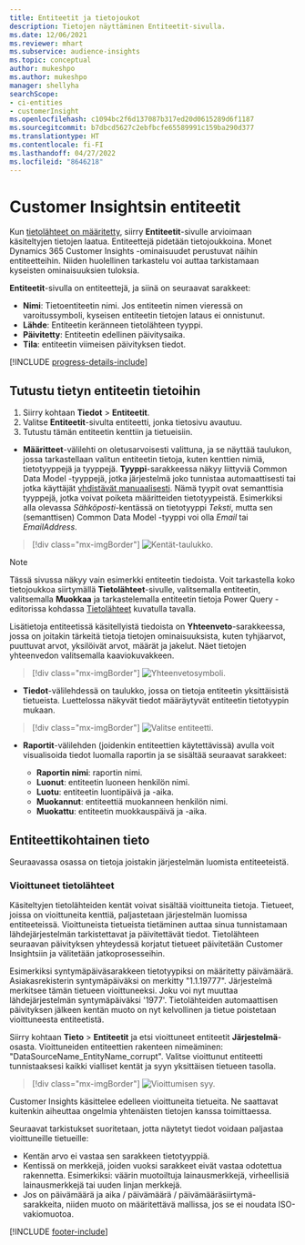 ```yaml
---
title: Entiteetit ja tietojoukot
description: Tietojen näyttäminen Entiteetit-sivulla.
ms.date: 12/06/2021
ms.reviewer: mhart
ms.subservice: audience-insights
ms.topic: conceptual
author: mukeshpo
ms.author: mukeshpo
manager: shellyha
searchScope:
- ci-entities
- customerInsight
ms.openlocfilehash: c1094bc2f6d137087b317ed20d0615289d6f1187
ms.sourcegitcommit: b7dbcd5627c2ebfbcfe65589991c159ba290d377
ms.translationtype: HT
ms.contentlocale: fi-FI
ms.lasthandoff: 04/27/2022
ms.locfileid: "8646218"
---
```

# <a name="entities-in-customer-insights"></a>Customer Insightsin entiteetit

Kun [tietolähteet on määritetty](data-sources.md), siirry **Entiteetit**-sivulle arvioimaan käsiteltyjen tietojen laatua. Entiteettejä pidetään tietojoukkoina. Monet Dynamics 365 Customer Insights -ominaisuudet perustuvat näihin entiteetteihin. Niiden huolellinen tarkastelu voi auttaa tarkistamaan kyseisten ominaisuuksien tuloksia.

**Entiteetit**-sivulla on entiteettejä, ja siinä on seuraavat sarakkeet:

- **Nimi**: Tietoentiteetin nimi. Jos entiteetin nimen vieressä on varoitussymboli, kyseisen entiteetin tietojen lataus ei onnistunut.
- **Lähde**: Entiteetin keränneen tietolähteen tyyppi.
- **Päivitetty**: Entiteetin edellinen päivitysaika.
- **Tila**: entiteetin viimeisen päivityksen tiedot.

[!INCLUDE [progress-details-include](includes/progress-details-pane.md)]

## <a name="explore-a-specific-entitys-data"></a>Tutustu tietyn entiteetin tietoihin

1. Siirry kohtaan **Tiedot** > **Entiteetit**.
1. Valitse **Entiteetit**-sivulta entiteetti, jonka tietosivu avautuu.  
1. Tutustu tämän entiteetin kenttiin ja tietueisiin.

- **Määritteet**-välilehti on oletusarvoisesti valittuna, ja se näyttää taulukon, jossa tarkastellaan valitun entiteetin tietoja, kuten kenttien nimiä, tietotyyppejä ja tyyppejä. **Tyyppi**-sarakkeessa näkyy liittyviä Common Data Model -tyyppejä, jotka järjestelmä joko tunnistaa automaattisesti tai jotka käyttäjät [yhdistävät manuaalisesti](map-entities.md). Nämä tyypit ovat semanttisia tyyppejä, jotka voivat poiketa määritteiden tietotyypeistä. Esimerkiksi alla olevassa *Sähköposti*-kentässä on tietotyyppi *Teksti*, mutta sen (semanttisen) Common Data Model -tyyppi voi olla *Email* tai *EmailAddress*.

> [!div class="mx-imgBorder"]
> ![Kentät-taulukko.](media/data-manager-entities-fields.PNG "Kentät-taulukko")

> [!NOTE]
> Tässä sivussa näkyy vain esimerkki entiteetin tiedoista. Voit tarkastella koko tietojoukkoa siirtymällä **Tietolähteet**-sivulle, valitsemalla entiteetin, valitsemalla **Muokkaa** ja tarkastelemalla entiteetin tietoja Power Query -editorissa kohdassa [Tietolähteet](data-sources.md) kuvatulla tavalla.

Lisätietoja entiteetissä käsitellyistä tiedoista on **Yhteenveto**-sarakkeessa, jossa on joitakin tärkeitä tietoja tietojen ominaisuuksista, kuten tyhjäarvot, puuttuvat arvot, yksilöivät arvot, määrät ja jakelut. Näet tietojen yhteenvedon valitsemalla kaaviokuvakkeen.

> [!div class="mx-imgBorder"]
> ![Yhteenvetosymboli.](media/data-manager-entities-summary.png "Tietojen yhteenvetotaulukko")

- **Tiedot**-välilehdessä on taulukko, jossa on tietoja entiteetin yksittäisistä tietueista. Luettelossa näkyvät tiedot määräytyvät entiteetin tietotyypin mukaan.

> [!div class="mx-imgBorder"]
> ![Valitse entiteetti.](media/data-manager-entities-data.png "Valitse entiteetti")

- **Raportit**-välilehden (joidenkin entiteettien käytettävissä) avulla voit visualisoida tiedot luomalla raportin ja se sisältää seuraavat sarakkeet:

  - **Raportin nimi**: raportin nimi.
  - **Luonut**: entiteetin luoneen henkilön nimi.
  - **Luotu**: entiteetin luontipäivä ja -aika.
  - **Muokannut**: entiteettiä muokanneen henkilön nimi.
  - **Muokattu**: entiteetin muokkauspäivä ja -aika. 

## <a name="entity-specific-information"></a>Entiteettikohtainen tieto

Seuraavassa osassa on tietoja joistakin järjestelmän luomista entiteeteistä.

### <a name="corrupted-data-sources"></a>Vioittuneet tietolähteet

Käsiteltyjen tietolähteiden kentät voivat sisältää vioittuneita tietoja. Tietueet, joissa on vioittuneita kenttiä, paljastetaan järjestelmän luomissa entiteeteissä. Vioittuneista tietueista tietäminen auttaa sinua tunnistamaan lähdejärjestelmän tarkistettavat ja päivitettävät tiedot. Tietolähteen seuraavan päivityksen yhteydessä korjatut tietueet päivitetään Customer Insightsiin ja välitetään jatkoprosesseihin. 

Esimerkiksi syntymäpäiväsarakkeen tietotyypiksi on määritetty päivämäärä. Asiakasrekisterin syntymäpäiväksi on merkitty "1.1.19777". Järjestelmä merkitsee tämän tietueen vioittuneeksi. Joku voi nyt muuttaa lähdejärjestelmän syntymäpäiväksi '1977'. Tietolähteiden automaattisen päivityksen jälkeen kentän muoto on nyt kelvollinen ja tietue poistetaan vioittuneesta entiteetistä. 

Siirry kohtaan **Tieto** > **Entiteetit** ja etsi vioittuneet entiteetit **Järjestelmä**-osasta. Vioittuneiden entiteettien rakenteen nimeäminen: "DataSourceName_EntityName_corrupt". Valitse vioittunut entiteetti tunnistaaksesi kaikki vialliset kentät ja syyn yksittäisen tietueen tasolla.
> [!div class="mx-imgBorder"]
> ![Vioittumisen syy.](media/corruption-reason.png "Vioittumisen syy")

Customer Insights käsittelee edelleen vioittuneita tietueita. Ne saattavat kuitenkin aiheuttaa ongelmia yhtenäisten tietojen kanssa toimittaessa.

Seuraavat tarkistukset suoritetaan, jotta näytetyt tiedot voidaan paljastaa vioittuneille tietueille: 

- Kentän arvo ei vastaa sen sarakkeen tietotyyppiä.
- Kentissä on merkkejä, joiden vuoksi sarakkeet eivät vastaa odotettua rakennetta. Esimerkiksi: väärin muotoiltuja lainausmerkkejä, virheellisiä lainausmerkkejä tai uuden linjan merkkejä.
- Jos on päivämäärä ja aika / päivämäärä / päivämääräsiirtymä-sarakkeita, niiden muoto on määritettävä mallissa, jos se ei noudata ISO-vakiomuotoa.


[!INCLUDE [footer-include](includes/footer-banner.md)]
